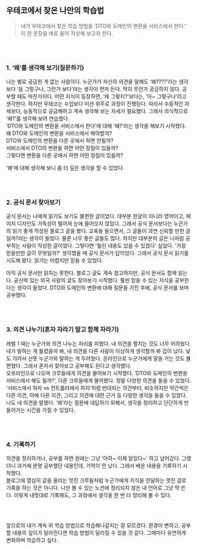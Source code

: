 ## 우테코에서 찾은 나만의 학습법

> 내가 우테코에서 찾은 학습 방법을 'DTO와 도메인의 변환을 서비스에서 한다.' 이 한 문장을 예로 들어 작성해 보고자 한다.

<br>
<br>


### 1. ‘왜’를 생각해 보기(질문하기)
나는 별로 궁금한 게 없는 사람이다. 누군가가 자신의 의견을 말해도 ‘왜????’라는 생각보다 ‘음 그렇구나, 그런가 보다’라는 생각이 먼저 든다. 딱히 무언가 궁금하지 않다. 공부할 때도 마찬가지다. 어떤 지식이 등장하면, ‘왜 그렇지?’보다는, ‘아~ 그렇구나’라고 생각한다. 하지만 우테코는 수업보다 미션 위주로 과정이 진행된다. 따라서 수동적인 자세보다, 능동적으로 궁금해하고 계속 생각해 보는 자세가 필요했다. 그래서 의식적으로 ‘왜?’를 생각해 보려 연습했다.  
‘DTO와 도메인의 변환을 서비스에서 한다’에 대해 ‘왜?’라는 생각을 해보기 시작했다.   
왜 DTO와 도메인의 변환을 서비스에서 해야할까?  
DTO와 도메인의 변환을 다른 곳에서 하면 안될까?  
서비스에서 DTO의 변환을 하면 어떤 장점이 있을까?  
그렇다면 변환을 다른 곳에서 하면 어떤 장점이 있을까?  

‘왜’에 대해 생각해 보니 좀 더 깊은 생각을 할 수 있었다.

<br>
<br>

### 2. 공식 문서 찾아보기
공식 문서는 나에게 읽기도 보기도 불편한 글이었다. 대부분 한글이 아니라 영어이고, 페이지 디자인도 가독성이 떨어져 눈에 들어오지 않았다. 그래서 공식 문서보다는 누군가의 읽기 좋게 작성된 블로그 글을 봤다. 교육을 들으면서, 그 글들이 과연 신뢰할 만한 글일까?라는 생각이 들었다. 물론 너무 좋은 글들도 많다. 하지만 대부분의 글은 나처럼 공부하는 사람이 작성한 글이었다. 그렇다면 '틀린 내용도 있을 수 있겠다' 싶었다.
'가장 믿을만한 글이 무엇일까?' 생각했을 때 공식 문서가 답이었다. 그래서 공식 문서 읽기를 시도해 봤다. 읽기는 어렵지만 믿을 수 있었다.  

아직 공식 문서만 읽지는 못한다. 블로그 글도 계속 참고하지만, 공식 문서도 함께 읽는다. 공신력 있는 외국 사람의 글도 찾아보기 시작했다. 훨씬 믿을 수 있는 지식을 공부한다는 생각이 들었다.
DTO와 도메인의 변환에 대해 질문을 가진 후에, 공식 문서를 보며 공부했다.


<br>
<br>  

### 3. 의견 나누기(혼자 자라기 말고 함께 자라기)
레벨 1 때는 누군가와 의견 나누는 자리를 피했다. 내 의견을 펼치는 것도 너무 어려웠다. 내가 말하는 게 틀렸을까 봐, 내 의견을 다른 사람이 이상하게 생각할까 봐 겁이 났다. 낯도 가려서 선뜻 누군가와 말하는 게 두려웠다. 온라인으로 누군가에게 말을 거는 것도 불편했다. 그래서 혼자서 찾아보고 공부해도 된다고 생각했다.  
오프라인으로 나오며 크루들에게 의견을 물어보기 시작했다. ‘DTO와 도메인의 변환을 서비스에서 해도 될까?’, 다른 크루들에게 물어봤다. 정말 다양한 의견을 들을 수 있었다. ‘서비스에서 하자 vs 컨트롤러에서 하자’처럼 반대되는 의견부터, 비슷하지만 약간씩은 다른 의견, 아예 다른 의견, 그리고 의견에 대한 근거 등 다양한 생각을 들을 수 있었다. 나도 내 의견을 말했다. ‘왜’라는 질문에 대답하기 위해서, 생각을 정리하고 단단하게 만들어가는 시간을 가질 수 있었다.

<br>
<br>

### 4. 기록하기
의견을 정리하거나, 공부를 하면 원래는 그냥 '아하~ 이제 알았다~' 하고 넘어갔다. 그랬더니 과거에 분명 공부했던 내용인데, 기억이 안 났다. 그래서 배운 내용을 기록하기 시작했다.  
블로그에 열심히 글을 올리는 멋진 크루들처럼 누군가에게 지식을 전달하는 멋진 글로 기록을 하는 것은 아니다. 나만 볼 수 있는 노션에 정리되지 않은 내 언어로 그냥 막 쓴다. 이렇게 내멋대로 기록해도, 그 과정에서 생각을 한 번 더 정리해 볼 수 있다.
	
<br>
<br>

앞으로의 내가 계속 위 학습 방법으로 학습해나갈지는 잘 모르겠다. 환경이 변하고, 공부할 내용의 깊이가 달라진다면 학습 방법이 달라질 수 있을 것 같다. 그때마다 유연하게 변화하며 학습하고 싶다.
